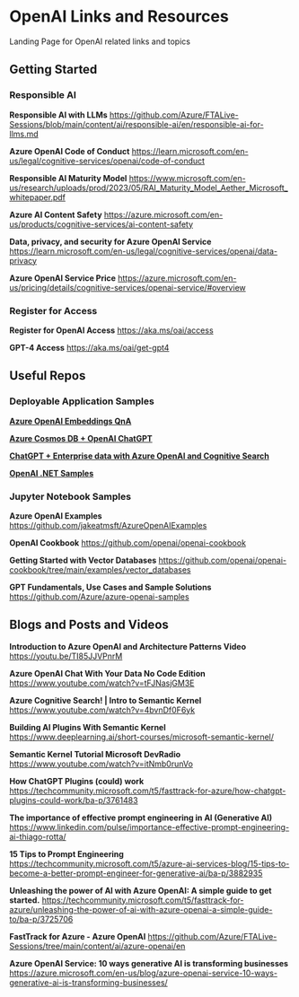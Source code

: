 # OpenAI Links and Resources
Landing Page for OpenAI related links and topics

## Getting Started
### Responsible AI 
**Responsible AI with LLMs**
https://github.com/Azure/FTALive-Sessions/blob/main/content/ai/responsible-ai/en/responsible-ai-for-llms.md

**Azure OpenAI Code of Conduct**
https://learn.microsoft.com/en-us/legal/cognitive-services/openai/code-of-conduct

**Responsible AI Maturity Model**
https://www.microsoft.com/en-us/research/uploads/prod/2023/05/RAI_Maturity_Model_Aether_Microsoft_whitepaper.pdf

**Azure AI Content Safety**
https://azure.microsoft.com/en-us/products/cognitive-services/ai-content-safety

**Data, privacy, and security for Azure OpenAI Service**
https://learn.microsoft.com/en-us/legal/cognitive-services/openai/data-privacy

**Azure OpenAI Service Price**
https://azure.microsoft.com/en-us/pricing/details/cognitive-services/openai-service/#overview

### Register for Access
**Register for OpenAI Access**
https://aka.ms/oai/access

**GPT-4 Access**
https://aka.ms/oai/get-gpt4

## Useful Repos

### Deployable Application Samples

[**Azure OpenAI Embeddings QnA**](https://github.com/ruoccofabrizio/azure-open-ai-embeddings-qna)

[**Azure Cosmos DB + OpenAI ChatGPT**](https://github.com/Azure-Samples/cosmosdb-chatgpt)

[**ChatGPT + Enterprise data with Azure OpenAI and Cognitive Search**](https://github.com/Azure-Samples/azure-search-openai-demo)

[**OpenAI .NET Samples**](https://github.com/Azure-Samples/openai-dotnet-samples)


### Jupyter Notebook Samples

**Azure OpenAI Examples** 
https://github.com/jakeatmsft/AzureOpenAIExamples

**OpenAI Cookbook** 
https://github.com/openai/openai-cookbook

**Getting Started with Vector Databases**
https://github.com/openai/openai-cookbook/tree/main/examples/vector_databases

**GPT Fundamentals, Use Cases and Sample Solutions** 
https://github.com/Azure/azure-openai-samples


## Blogs and Posts and Videos


**Introduction to Azure OpenAI and Architecture Patterns Video**
https://youtu.be/TI85JJVPnrM

**Azure OpenAI Chat With Your Data No Code Edition**
https://www.youtube.com/watch?v=tFJNasjGM3E

**Azure Cognitive Search! | Intro to Semantic Kernel** 
https://www.youtube.com/watch?v=4bvnDf0F6yk

**Building AI Plugins With Semantic Kernel**
https://www.deeplearning.ai/short-courses/microsoft-semantic-kernel/

**Semantic Kernel Tutorial Microsoft DevRadio**
https://www.youtube.com/watch?v=itNmb0runVo

**How ChatGPT Plugins (could) work**
https://techcommunity.microsoft.com/t5/fasttrack-for-azure/how-chatgpt-plugins-could-work/ba-p/3761483

**The importance of effective prompt engineering in AI (Generative AI)**
https://www.linkedin.com/pulse/importance-effective-prompt-engineering-ai-thiago-rotta/

**15 Tips to Prompt Engineering**
https://techcommunity.microsoft.com/t5/azure-ai-services-blog/15-tips-to-become-a-better-prompt-engineer-for-generative-ai/ba-p/3882935

**Unleashing the power of AI with Azure OpenAI: A simple guide to get started.**
https://techcommunity.microsoft.com/t5/fasttrack-for-azure/unleashing-the-power-of-ai-with-azure-openai-a-simple-guide-to/ba-p/3725706

**FastTrack for Azure - Azure OpenAI**
https://github.com/Azure/FTALive-Sessions/tree/main/content/ai/azure-openai/en

**Azure OpenAI Service: 10 ways generative AI is transforming businesses**
https://azure.microsoft.com/en-us/blog/azure-openai-service-10-ways-generative-ai-is-transforming-businesses/




